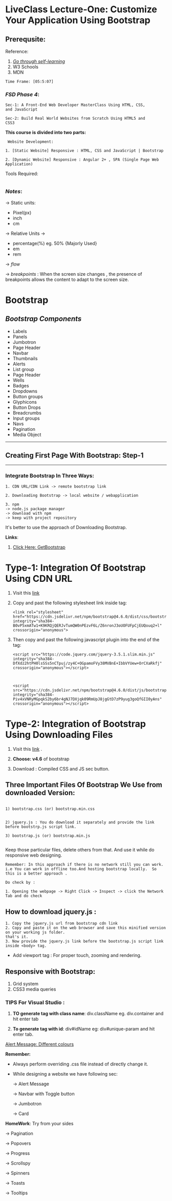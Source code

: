 # LiveClass Lecture-One: Customize Your Application Using Bootstrap 

## Prerequsite:

Reference: 
1. [_Go through self-learning_ ](https://www.simplilearn.com/)
2. W3 Schools
3. MDN 

```
Time Frame: [05:5:07]
```

### _FSD Phase 4_:
```
Sec-1: A Front-End Web Developer MasterClass Using HTML, CSS, 
and JavaScript

Sec-2: Build Real World Websites from Scratch Using HTML5 and 
CSS3
```
**This course is divided into two parts:** 
```
 Website Development: 

1. [Static Website] Responsive : HTML, CSS and JavaScript | Bootstrap

2. [Dynamic Website] Responsive : Angular 2+ , SPA (Single Page Web Application)

```
Tools Required: 
```
```
### _Notes_:
-> Static units: 
* Pixel(px)
* inch
* cm

-> Relative Units -> 
   * percentage(%) eg. 50% {Majorly Used}
   * em
   * rem

-> _flow_ 

-> _breakpoints_ : When the screen size changes , the presence of breakpoints allows the content to adapt to the screen size. 

# __Bootstrap__

## _Bootstrap Components_
* Labels 
* Panels
* Jumbotron
* Page Header
* Navbar
* Thumbnails
* Alerts
* List group
* Page Header
* Wells
* Badges
* Dropdowns
* Button groups
* Glyphicons
* Button Drops
* Breadcrumbs
* Input groups
* Navs
* Pagination
* Media Object 

----
## Creating First Page With Bootstrap: Step-1
---
### __Integrate__ __Bootstrap In Three Ways:__

```
1. CDN URL/CDN Link -> remote bootstrap link 

2. Downloading Bootstrap -> local website / webapplication 

3. npm 
-> node.js package manager
-> download with npm 
-> keep with project repository  
```
It's better to use the approach of Downloading Bootstrap.  

**Links**:

1. [Click Here: GetBootstrap](https://getbootstrap.com/) 


# Type-1: Integration Of Bootstrap Using CDN URL 

1. Visit this [link](https://getbootstrap.com/docs/4.6/getting-started/introduction/)
   
2. Copy and past the following stylesheet link inside <head> </head> tag: 
   ```
   <link rel="stylesheet" href="https://cdn.jsdelivr.net/npm/bootstrap@4.6.0/dist/css/bootstrap.min.css" integrity="sha384-B0vP5xmATw1+K9KRQjQERJvTumQW0nPEzvF6L/Z6nronJ3oUOFUFpCjEUQouq2+l" crossorigin="anonymous">
   ```
   
3. Then copy and past the following javascript plugin into the end of the <body> </body> tag:
   ```
   <script src="https://code.jquery.com/jquery-3.5.1.slim.min.js" integrity="sha384-DfXdz2htPH0lsSSs5nCTpuj/zy4C+OGpamoFVy38MVBnE+IbbVYUew+OrCXaRkfj" crossorigin="anonymous"></script>
   
   
   
   <script src="https://cdn.jsdelivr.net/npm/bootstrap@4.6.0/dist/js/bootstrap.bundle.min.js" integrity="sha384-Piv4xVNRyMGpqkS2by6br4gNJ7DXjqk09RmUpJ8jgGtD7zP9yug3goQfGII0yAns" crossorigin="anonymous"></script>
   ```

# Type-2: Integration of Bootstrap Using Downloading Files

1. Visit this [link](https://getbootstrap.com/docs/4.6/getting-started/download/) . 

2. **Choose: v4.6** of bootstrap 
   
3. Download : Compiled CSS and JS sec button. 

## Three Important Files Of Bootstrap We Use from downloaded Version: 
```

1) bootstrap.css (or) bootstrap.min.css


2) jquery.js : You do download it separately and provide the link before bootstrp.js script link. 

3) bootstrap.js (or) bootstrap.min.js


```

Keep those particular files, delete others from that. And use it while do responsive web designing.

```
Remember: In this approach if there is no network still you can work. i.e You can work in offline too.And hosting bootstrap locally.  So this is a better approach . 

Do check by :  

1. Opening the webpage -> Right Click -> Inspect -> click the Network Tab and do check  
```

## How to download jquery.js : 
```
1. Copy the jquery.js url from bootstrap cdn link
2. Copy and paste it on the web browser and save this minified version on your working js folder.
that's it. 
3. Now provide the jquery.js link before the bootstrap.js script link inside <body> tag.
```

* Add viewport <meta> tag : For proper touch, zooming and rendering.
  

## Responsive with Bootstrap:

1. Grid system
2. CSS3 media queries


### __TIPS For Visual Studio :__


1. __TO generate tag with class name__: div.className eg. div.container and hit enter tab

2. __To generate tag with id__: div#idName eg: div#unique-param and hit enter tab. 


[Alert Message: Different colours ](https://getbootstrap.com/docs/4.6/components/alerts/)

__Remember:__ 

* Always perform overriding .css file instead of directly change it. 
  
* While designing a website we have following sec:
  
   -> Alert Message 

   -> Navbar with Toggle button

   -> Jumbotron 

   -> Card 

__HomeWork__: Try from your sides

   -> Pagination 

   -> Popovers 

   -> Progress

   -> Scrollspy

   -> Spinners

   -> Toasts

   -> Tooltips